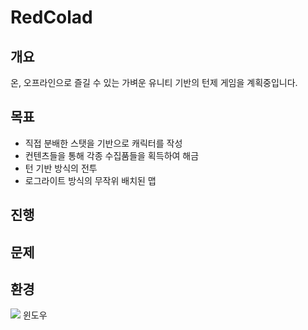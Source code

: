 # RedColad

## 개요

온, 오프라인으로 즐길 수 있는 가벼운 유니티 기반의 턴제 게임을 계획중입니다.

## 목표

* 직접 분배한 스탯을 기반으로 캐릭터를 작성
* 컨텐츠들을 통해 각종 수집품들을 획득하여 해금
* 턴 기반 방식의 전투
* 로그라이트 방식의 무작위 배치된 맵

## 진행



## 문제
## 환경

<img src="https://img.shields.io/badge/Unity-3776AB?style=for-the-badge&logo=Unity&logoColor=white">
윈도우
